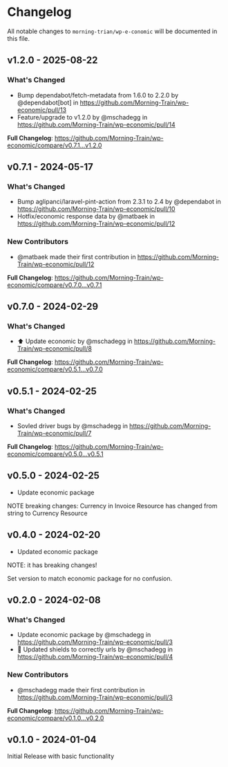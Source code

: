 # Changelog

All notable changes to `morning-trian/wp-e-conomic` will be documented in this file.

## v1.2.0 - 2025-08-22

### What's Changed

* Bump dependabot/fetch-metadata from 1.6.0 to 2.2.0 by @dependabot[bot] in https://github.com/Morning-Train/wp-economic/pull/13
* Feature/upgrade to v1.2.0 by @mschadegg in https://github.com/Morning-Train/wp-economic/pull/14

**Full Changelog**: https://github.com/Morning-Train/wp-economic/compare/v0.7.1...v1.2.0

## v0.7.1 - 2024-05-17

### What's Changed

* Bump aglipanci/laravel-pint-action from 2.3.1 to 2.4 by @dependabot in https://github.com/Morning-Train/wp-economic/pull/10
* Hotfix/economic response data by @matbaek in https://github.com/Morning-Train/wp-economic/pull/12

### New Contributors

* @matbaek made their first contribution in https://github.com/Morning-Train/wp-economic/pull/12

**Full Changelog**: https://github.com/Morning-Train/wp-economic/compare/v0.7.0...v0.7.1

## v0.7.0 - 2024-02-29

### What's Changed

* ⬆️ Update economic by @mschadegg in https://github.com/Morning-Train/wp-economic/pull/8

**Full Changelog**: https://github.com/Morning-Train/wp-economic/compare/v0.5.1...v0.7.0

## v0.5.1 - 2024-02-25

### What's Changed

* Sovled driver bugs by @mschadegg in https://github.com/Morning-Train/wp-economic/pull/7

**Full Changelog**: https://github.com/Morning-Train/wp-economic/compare/v0.5.0...v0.5.1

## v0.5.0 - 2024-02-25

* Update economic package

NOTE breaking changes: Currency in Invoice Resource has changed from string to Currency Resource

## v0.4.0 - 2024-02-20

* Updated economic package

NOTE: it has breaking changes!

Set version to match economic package for no confusion.

## v0.2.0 - 2024-02-08

### What's Changed

* Update economic package by @mschadegg in https://github.com/Morning-Train/wp-economic/pull/3
* 📝 Updated shields to correctly urls by @mschadegg in https://github.com/Morning-Train/wp-economic/pull/4

### New Contributors

* @mschadegg made their first contribution in https://github.com/Morning-Train/wp-economic/pull/3

**Full Changelog**: https://github.com/Morning-Train/wp-economic/compare/v0.1.0...v0.2.0

## v0.1.0 - 2024-01-04

Initial Release with basic functionality
